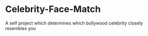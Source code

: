 # Celebrity-Face-Match
A self project which determines which bollywood celebrity closely resembles you
